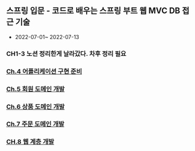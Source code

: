 
## 스프링 입문 - 코드로 배우는 스프링 부트 웹 MVC DB 접근 기술
- 2022-07-01~ 2022-07-13

### CH1-3 노션 정리한게 날라갔다. 차후 정리 필요
### [Ch.4 어플리케이션 구현 준비](https://leeward-opossum-93c.notion.site/Ch4-e711ee656c3a44d596b14478c47c94f2)
### [Ch.5 회원 도메인 개발](https://leeward-opossum-93c.notion.site/Ch5-4bc413a08c114760816b2ac41f9b121c)
### [Ch.6 상품 도메인 개발](https://leeward-opossum-93c.notion.site/Ch6-37787920225a4a8d8292e66734ccfd87)
### [Ch.7 주문 도메인 개발](https://leeward-opossum-93c.notion.site/CH7-6f32eac0188641699c0702aabc315c39)
### [CH.8 웹 계층 개발](https://leeward-opossum-93c.notion.site/Ch8-ae2069e70cc24e1a85e0172ac79b8b36)
